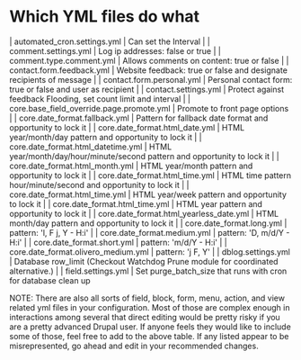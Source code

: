 
# Which YML files do what

| automated_cron.settings.yml               | Can set the Interval |
| comment.settings.yml                      | Log ip addresses: false or true |
| comment.type.comment.yml                  | Allows comments on content: true or false |
| contact.form.feedback.yml                 | Website feedback: true or false and designate recipients of message |
| contact.form.personal.yml                 | Personal contact form: true or false and user as recipient |
| contact.settings.yml                      | Protect against feedback Flooding, set count limit and interval |
| core.base_field_override.page.promote.yml | Promote to front page options |
| core.date_format.fallback.yml             | Pattern for fallback date format and opportunity to lock it |
| core.date_format.html_date.yml            | HTML year/month/day pattern and opportunity to lock it |
| core.date_format.html_datetime.yml        | HTML year/month/day/hour/minute/second pattern and opportunity to lock it |
| core.date_format.html_month.yml           | HTML year/month pattern and opportunity to lock it |
| core.date_format.html_time.yml            | HTML time pattern hour/minute/second and opportunity to lock it |
| core.date_format.html_time.yml            | HTML year/week pattern and opportunity to lock it |
| core.date_format.html_time.yml            | HTML year pattern and opportunity to lock it |
| core.date_format.html_yearless_date.yml   | HTML month/day pattern and opportunity to lock it |
| core.date_format.long.yml                 | pattern: 'l, F j, Y - H:i' |
| core.date_format.medium.yml               | pattern: 'D, m/d/Y - H:i' |
| core.date_format.short.yml                | pattern: 'm/d/Y - H:i' |
| core.date_format.olivero_medium.yml       | pattern: 'j F, Y' |
| dblog.settings.yml                        | Database row_limit (Checkout Watchdog Prune module for coordinated  alternative.) |
| field.settings.yml                        | Set purge_batch_size that runs with cron for database clean up








NOTE: There are also all sorts of field, block, form, menu, action, and view related yml files in your configuration.  Most of those are complex enough in interactions among several that direct editing would be pretty risky if you are a pretty advanced Drupal user. If anyone feels they would like to include some of those, feel free to add to the above table.  If any listed appear to be misrepresented, go ahead and edit in your recommended changes. 
